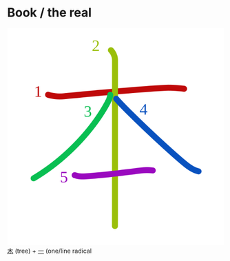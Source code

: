 # Book / the real
![672c](Kanji/kanji-colorize/672c.svg)
[木](Kanji/kanji-dict/木.md) (tree) + [一](Kanji/kanji-dict/一.md) (one/line radical